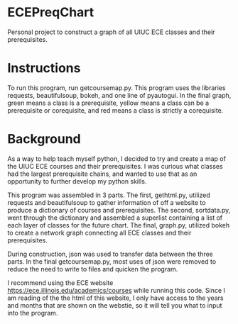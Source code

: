 # ECEPreqChart
Personal project to construct a graph of all UIUC ECE classes and their prerequisites.


Instructions
============

To run this program, run getcoursemap.py.  This program uses the libraries
requests, beautifulsoup, bokeh, and one line of pyautogui.  In the final
graph, green means a class is a prerequisite, yellow means a class can be
a prerequisite or corequisite, and red means a class is strictly a corequisite.


Background
===========

As a way to help teach myself python, I decided to try and create a map
of the UIUC ECE courses and their prerequisites.  I was curious what classes
had the largest prerequisite chains, and wanted to use that as an
opportunity to further develop my python skills.

This program was assembled in 3 parts.  The first, gethtml.py, utilized
requests and beautifulsoup to gather information of off a website to produce
a dictionary of courses and prerequisites.  The second, sortdata.py, went
through the dictionary and assembled a superlist containing a list of each
layer of classes for the future chart.  The final, graph.py, utilized bokeh
to create a network graph connecting all ECE classes and their prerequisites.

During construction, json was used to transfer data between the three parts.
In the final getcoursemap.py, most uses of json were removed to reduce the
need to write to files and quicken the program.

I recommend using the ECE website https://ece.illinois.edu/academics/courses
while running this code.  Since I am reading of the the html of this website,
I only have access to the years and months that are shown on the webstie, so
it will tell you what to input into the program.
